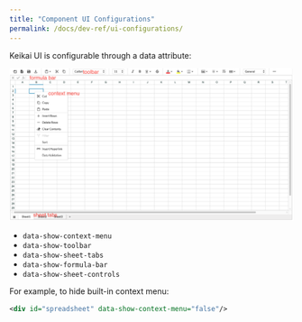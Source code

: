 ```yaml
---
title: "Component UI Configurations"
permalink: /docs/dev-ref/ui-configurations/
---
```



Keikai UI is configurable through a data attribute:

![](/assets/images/keikaiUI.png)

* `data-show-context-menu`
* `data-show-toolbar`
* `data-show-sheet-tabs`
* `data-show-formula-bar`
* `data-show-sheet-controls`

For example, to hide built-in context menu:

```xml
<div id="spreadsheet" data-show-context-menu="false"/>
```